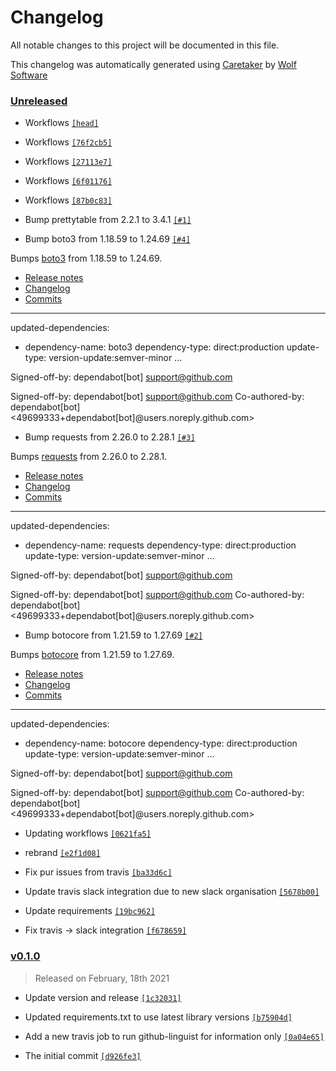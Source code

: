 # Changelog

All notable changes to this project will be documented in this file.


This changelog was automatically generated using [Caretaker](https://github.com/DevelopersToolbox/caretaker) by [Wolf Software](https://github.com/WolfSoftware)

### [Unreleased](https://github.com/AWSToolbox/list-rds-instances/compare/v0.1.1...HEAD)

- Workflows [`[head]`](https://github.com/AWSToolbox/list-rds-instances/commit/)

- Workflows [`[76f2cb5]`](https://github.com/AWSToolbox/list-rds-instances/commit/76f2cb50d194824f60166d28a61b1bae799f1b68)

- Workflows [`[27113e7]`](https://github.com/AWSToolbox/list-rds-instances/commit/27113e7ae9e2a3d5a835512d1627dcf79692c1a9)

- Workflows [`[6f01176]`](https://github.com/AWSToolbox/list-rds-instances/commit/6f011760db4487c71c1fc2f374f93454dae9820a)

- Workflows [`[87b0c83]`](https://github.com/AWSToolbox/list-rds-instances/commit/87b0c83aeded43b05011f32fe95b81e759d2cc51)

- Bump prettytable from 2.2.1 to 3.4.1 [`[#1]`](https://github.com/AWSToolbox/list-rds-instances/pull/1)

- Bump boto3 from 1.18.59 to 1.24.69 [`[#4]`](https://github.com/AWSToolbox/list-rds-instances/pull/4)

Bumps [boto3](https://github.com/boto/boto3) from 1.18.59 to 1.24.69.
- [Release notes](https://github.com/boto/boto3/releases)
- [Changelog](https://github.com/boto/boto3/blob/develop/CHANGELOG.rst)
- [Commits](https://github.com/boto/boto3/compare/1.18.59...1.24.69)

---
updated-dependencies:
- dependency-name: boto3
 dependency-type: direct:production
 update-type: version-update:semver-minor
...

Signed-off-by: dependabot[bot] <support@github.com>

Signed-off-by: dependabot[bot] <support@github.com>
Co-authored-by: dependabot[bot] <49699333+dependabot[bot]@users.noreply.github.com>

- Bump requests from 2.26.0 to 2.28.1 [`[#3]`](https://github.com/AWSToolbox/list-rds-instances/pull/3)

Bumps [requests](https://github.com/psf/requests) from 2.26.0 to 2.28.1.
- [Release notes](https://github.com/psf/requests/releases)
- [Changelog](https://github.com/psf/requests/blob/main/HISTORY.md)
- [Commits](https://github.com/psf/requests/compare/v2.26.0...v2.28.1)

---
updated-dependencies:
- dependency-name: requests
 dependency-type: direct:production
 update-type: version-update:semver-minor
...

Signed-off-by: dependabot[bot] <support@github.com>

Signed-off-by: dependabot[bot] <support@github.com>
Co-authored-by: dependabot[bot] <49699333+dependabot[bot]@users.noreply.github.com>

- Bump botocore from 1.21.59 to 1.27.69 [`[#2]`](https://github.com/AWSToolbox/list-rds-instances/pull/2)

Bumps [botocore](https://github.com/boto/botocore) from 1.21.59 to 1.27.69.
- [Release notes](https://github.com/boto/botocore/releases)
- [Changelog](https://github.com/boto/botocore/blob/develop/CHANGELOG.rst)
- [Commits](https://github.com/boto/botocore/compare/1.21.59...1.27.69)

---
updated-dependencies:
- dependency-name: botocore
 dependency-type: direct:production
 update-type: version-update:semver-minor
...

Signed-off-by: dependabot[bot] <support@github.com>

Signed-off-by: dependabot[bot] <support@github.com>
Co-authored-by: dependabot[bot] <49699333+dependabot[bot]@users.noreply.github.com>

- Updating workflows [`[0621fa5]`](https://github.com/AWSToolbox/list-rds-instances/commit/0621fa52ddee7388f1e628b2c7b739d7991b697e)

- rebrand [`[e2f1d08]`](https://github.com/AWSToolbox/list-rds-instances/commit/e2f1d08f1780474db5a7981693cb490f0b0afbe9)

- Fix pur issues from travis [`[ba33d6c]`](https://github.com/AWSToolbox/list-rds-instances/commit/ba33d6cdc497c94b9cda872b79fe0cd2598dd2fb)

- Update travis slack integration due to new slack organisation [`[5678b00]`](https://github.com/AWSToolbox/list-rds-instances/commit/5678b00eae7e49e7fb1a0a6e2aa8741e14220eba)

- Update requirements [`[19bc962]`](https://github.com/AWSToolbox/list-rds-instances/commit/19bc962a856ed2dc768e4a3380da1f7646ba085d)

- Fix travis -> slack integration [`[f678659]`](https://github.com/AWSToolbox/list-rds-instances/commit/f678659d7792e0aedbf4061253993316fdc357bb)

### [v0.1.0](https://github.com/AWSToolbox/list-rds-instances/releases/v0.1.0)

> Released on February, 18th 2021

- Update version and release [`[1c32031]`](https://github.com/AWSToolbox/list-rds-instances/commit/1c32031ba3090813289e7f57eb2d705951b8c19a)

- Updated requirements.txt to use latest library versions [`[b75904d]`](https://github.com/AWSToolbox/list-rds-instances/commit/b75904db268be4bcc9d7b2cd22ba011d3b29f66f)

- Add a new travis job to run github-linguist for information only [`[0a04e65]`](https://github.com/AWSToolbox/list-rds-instances/commit/0a04e65b9fc95aa79840ec2e274b5ec8ea7ff73d)

- The initial commit [`[d926fe3]`](https://github.com/AWSToolbox/list-rds-instances/commit/d926fe31d065509af440a163fe5910e355784118)

